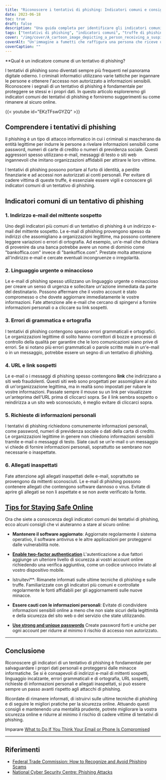 ```yaml
---
title: "Riconoscere i tentativi di phishing: Indicatori comuni e consigli di sicurezza"
date: 2023-06-18
toc: true
draft: false
description: "Una guida completa per identificare gli indicatori comuni dei tentativi di phishing e consigli pratici per rimanere al sicuro online."
tags: ["tentativi di phishing", "indicatori comuni", "truffe di phishing", "sicurezza online", "sicurezza informatica", "indirizzi e-mail sospetti", "lingua urgente", "errori di grammatica", "errori di ortografia", "URL sospetti", "richieste di informazioni personali", "allegati inaspettati", "Sicurezza online", "aggiornamenti software", "autenticazione a due fattori", "sicurezza della password", "online scams", "tecniche di phishing", "minacce informatiche", "consapevolezza del phishing", "identificare il phishing", "prevenzione del phishing", "protezione dal phishing", "Consigli per la sensibilizzazione al phishing", "rilevamento del phishing", "Formazione sulla consapevolezza del phishing", "e-mail di phishing", "campagna di sensibilizzazione sul phishing", "educazione alla consapevolezza del phishing", "Le migliori pratiche di sensibilizzazione al phishing", "Qual è un indicatore comune di un tentativo di phishing?"]
cover: "/img/cover/A_cartoon_image_depicting_a_person_receiving_a_suspicious_email.png"
coverAlt: "Un'immagine a fumetti che raffigura una persona che riceve un'e-mail sospetta e che guarda con scetticismo."
coverCaption: ""
---
```


**Qual è un indicatore comune di un tentativo di phishing?

I tentativi di phishing sono diventati sempre più frequenti nel panorama digitale odierno. I criminali informatici utilizzano varie tattiche per ingannare le persone e ottenere l'accesso non autorizzato a informazioni sensibili. Riconoscere i segnali di un tentativo di phishing è fondamentale per proteggere se stessi e i propri dati. In questo articolo esploreremo gli indicatori comuni dei tentativi di phishing e forniremo suggerimenti su come rimanere al sicuro online.

{{< youtube id="EKzTFswGYZQ" >}}

## **Comprendere i tentativi di phishing**

Il phishing è un tipo di attacco informatico in cui i criminali si mascherano da entità legittime per indurre le persone a rivelare informazioni sensibili come password, numeri di carte di credito o numeri di previdenza sociale. Questi aggressori spesso utilizzano e-mail, messaggi di testo o siti web ingannevoli che imitano organizzazioni affidabili per attirare le loro vittime.

I tentativi di phishing possono portare al furto di identità, a perdite finanziarie e ad accessi non autorizzati ai conti personali. Per evitare di cadere vittima di queste truffe, è essenziale essere vigili e conoscere gli indicatori comuni di un tentativo di phishing.

## **Indicatori comuni di un tentativo di phishing**

### **1. Indirizzo e-mail del mittente sospetto**

Uno degli indicatori più comuni di un tentativo di phishing è un indirizzo e-mail del mittente sospetto. Le e-mail di phishing provengono spesso da indirizzi che assomigliano a organizzazioni legittime, ma possono contenere leggere variazioni o errori di ortografia. Ad esempio, un'e-mail che dichiara di provenire da una banca potrebbe avere un nome di dominio come "bankoffica.com" invece di "bankoffice.com". Prestate molta attenzione all'indirizzo e-mail e cercate eventuali incongruenze o irregolarità.

### **2. Linguaggio urgente o minaccioso**

Le e-mail di phishing spesso utilizzano un linguaggio urgente o minaccioso per creare un senso di urgenza e sollecitare un'azione immediata da parte del destinatario. Possono affermare che il vostro account è stato compromesso o che dovete aggiornare immediatamente le vostre informazioni. Fate attenzione alle e-mail che cercano di spingervi a fornire informazioni personali o a cliccare su link sospetti.

### **3. Errori di grammatica e ortografia**

I tentativi di phishing contengono spesso errori grammaticali e ortografici. Le organizzazioni legittime di solito hanno correttori di bozze e processi di controllo della qualità per garantire che le loro comunicazioni siano prive di errori. Se si notano più errori grammaticali o parole scritte male in un'e-mail o in un messaggio, potrebbe essere un segno di un tentativo di phishing.

### **4. URL e link sospetti**

Le e-mail o i messaggi di phishing spesso contengono **link** che indirizzano a siti web fraudolenti. Questi siti web sono progettati per assomigliare al sito di un'organizzazione legittima, ma in realtà sono impostati per rubare le vostre informazioni. Passate sempre il mouse su un link per visualizzare un'anteprima dell'URL prima di cliccarci sopra. Se il link sembra sospetto o reindirizza a un sito web sconosciuto, è meglio evitare di cliccarci sopra.

### **5. Richieste di informazioni personali**

I tentativi di phishing richiedono comunemente informazioni personali, come password, numeri di previdenza sociale o dati della carta di credito. Le organizzazioni legittime in genere non chiedono informazioni sensibili tramite e-mail o messaggi di testo. Siate cauti se un'e-mail o un messaggio vi chiede di fornire informazioni personali, soprattutto se sembrano non necessarie o inaspettate.

### **6. Allegati inaspettati**

Fate attenzione agli allegati inaspettati delle e-mail, soprattutto se provengono da mittenti sconosciuti. Le e-mail di phishing possono contenere allegati che contengono software dannoso o virus. Evitate di aprire gli allegati se non li aspettate e se non avete verificato la fonte.

## [**Tips for Staying Safe Online**](https://simeononsecurity.com/articles/protecting-yourself-online-and-offline-from-hacking-smear-campains-and-identity-theft/)

Ora che siete a conoscenza degli indicatori comuni dei tentativi di phishing, ecco alcuni consigli che vi aiuteranno a stare al sicuro online:

- **Mantenere il software aggiornato**: Aggiornate regolarmente il sistema operativo, il software antivirus e le altre applicazioni per proteggervi dalle vulnerabilità note.

- [**Enable two-factor authentication**](https://simeononsecurity.com/articles/what-are-the-diferent-kinds-of-factors-in-mfa/) L'autenticazione a due fattori aggiunge un ulteriore livello di sicurezza ai vostri account online richiedendo una verifica aggiuntiva, come un codice univoco inviato al vostro dispositivo mobile.

- Istruitevi**: Rimanete informati sulle ultime tecniche di phishing e sulle truffe. Familiarizzate con gli indicatori più comuni e controllate regolarmente le fonti affidabili per gli aggiornamenti sulle nuove minacce.

- **Essere cauti con le informazioni personali**: Evitate di condividere informazioni sensibili online a meno che non siate sicuri della legittimità e della sicurezza del sito web o del servizio che state utilizzando.

- [**Use strong and unique passwords**](https://simeononsecurity.com/articles/how-to-create-strong-passwords/) Create password forti e uniche per ogni account per ridurre al minimo il rischio di accesso non autorizzato.

______

## **Conclusione**

Riconoscere gli indicatori di un tentativo di phishing è fondamentale per salvaguardare i propri dati personali e proteggersi dalle minacce informatiche. Se si è consapevoli di indirizzi e-mail di mittenti sospetti, linguaggio incalzante, errori grammaticali e di ortografia, URL sospetti, richieste di informazioni personali e allegati inaspettati, si può essere sempre un passo avanti rispetto agli attacchi di phishing.

Ricordate di rimanere informati, di istruirvi sulle ultime tecniche di phishing e di seguire le migliori pratiche per la sicurezza online. Attuando questi consigli e mantenendo una mentalità prudente, potrete migliorare la vostra sicurezza online e ridurre al minimo il rischio di cadere vittime di tentativi di phishing.

Imparare [What to Do If You Think Your Email or Phone Is Compromised](https://simeononsecurity.com/articles/what-to-do-if-you-suspect-your-computer-phone-or-email-is-compromised/)

______

## **Riferimenti**

- [Federal Trade Commission: How to Recognize and Avoid Phishing Scams](https://www.consumer.ftc.gov/articles/how-recognize-and-avoid-phishing-scams)
- [National Cyber Security Centre: Phishing Attacks](https://www.ncsc.gov.uk/phishing)


